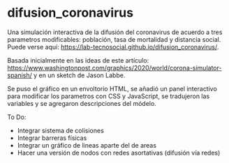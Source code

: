 # difusion_coronavirus

Una simulación interactiva de la difusión del coronavirus de acuerdo a tres parametros modificables: población, tasa de mortalidad y distancia social. Puede verse aquí: https://lab-tecnosocial.github.io/difusion_coronavirus/. 

Basada inicialmente en las ideas de este artículo: https://www.washingtonpost.com/graphics/2020/world/corona-simulator-spanish/ y en un sketch de Jason Labbe.

Se puso el gráfico en un envoltorio HTML, se añadió un panel interactivo para modificar los parametros con CSS y JavaScript, se tradujeron las variables y se agregaron descripciones del módelo.

To Do:
- Integrar sistema de colisiones
- Integrar barreras físicas
- Integrar un gráfico de lineas aparte del de areas
- Hacer una versión de nodos con redes asortativas (difusión vía redes)
